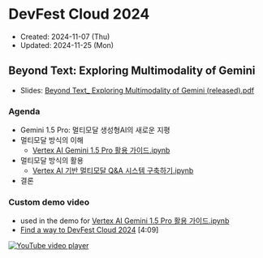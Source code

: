 # DevFest Cloud 2024
- Created: 2024-11-07 (Thu)
- Updated: 2024-11-25 (Mon)


## Beyond Text: Exploring Multimodality of Gemini
- Slides: [Beyond Text_ Exploring Multimodality of Gemini (released).pdf](https://github.com/aimldl/genai/blob/main/devfest-cloud-2024/Beyond%20Text_%20Exploring%20Multimodality%20of%20Gemini%20(released).pdf)

### Agenda
- Gemini 1.5 Pro: 멀티모달 생성형AI의 새로운 지평
- 멀티모달 방식의 이해
  - [Vertex AI Gemini 1.5 Pro 활용 가이드.ipynb](https://github.com/aimldl/genai/blob/main/devfest-cloud-2024/Vertex%20AI%20Gemini%201_5%20Pro%20%ED%99%9C%EC%9A%A9%20%EA%B0%80%EC%9D%B4%EB%93%9C.ipynb)
- 멀티모달 방식의 활용
  - [Vertex AI 기반 멀티모달 Q&A 시스템 구축하기.ipynb](https://github.com/aimldl/genai/blob/main/devfest-cloud-2024/Vertex%20AI%20%EA%B8%B0%EB%B0%98%20%EB%A9%80%ED%8B%B0%EB%AA%A8%EB%8B%AC%20Q%26A%20%EC%8B%9C%EC%8A%A4%ED%85%9C%20%EA%B5%AC%EC%B6%95%ED%95%98%EA%B8%B0.ipynb)
- 결론

### Custom demo video
- used in the demo for [Vertex AI Gemini 1.5 Pro 활용 가이드.ipynb](https://github.com/aimldl/genai/blob/main/devfest-cloud-2024/Vertex%20AI%20Gemini%201_5%20Pro%20%ED%99%9C%EC%9A%A9%20%EA%B0%80%EC%9D%B4%EB%93%9C.ipynb) 
- [Find a way to DevFest Cloud 2024](https://youtu.be/NK3uOWT4rW4) [4:09]

[![YouTube video player](http://img.youtube.com/vi/NK3uOWT4rW4/hqdefault.jpg)](https://www.youtube.com/embed/NK3uOWT4rW4?si=4RtBzlB4q2PrrJJk)

